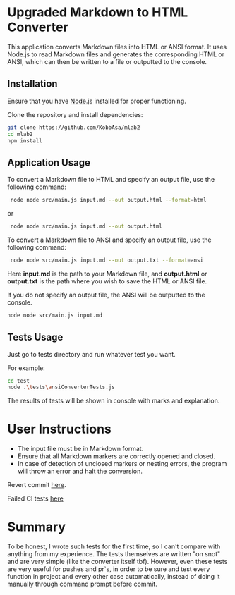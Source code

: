# Upgraded Markdown to HTML Converter

This application converts Markdown files into HTML or ANSI format. It uses Node.js to read Markdown files and generates
the corresponding HTML or ANSI, which can then be written to a file or outputted to the console.

## Installation

Ensure that you have [Node.js](https://nodejs.org/) installed for proper functioning.

Clone the repository and install dependencies:
```bash
git clone https://github.com/KobbAsa/mlab2
cd mlab2
npm install
```

## Application Usage
To convert a Markdown file to HTML and specify an output file, use the following command:

```bash
 node node src/main.js input.md --out output.html --format=html
```

or

```bash
 node node src/main.js input.md --out output.html
```

To convert a Markdown file to ANSI and specify an output file, use the following command:

```bash
 node node src/main.js input.md --out output.txt --format=ansi
```

Here **input.md** is the path to your Markdown file, and **output.html** or **output.txt** is the path where you wish to save the HTML or ANSI file.

If you do not specify an output file, the ANSI will be outputted to the console.

```bash
node node src/main.js input.md
```

## Tests Usage

Just go to tests directory and run whatever test you want.

For example:
```bash
cd test
node .\tests\ansiConverterTests.js    
```

The results of tests will be shown in console with marks and explanation.

# User Instructions
* The input file must be in Markdown format.
* Ensure that all Markdown markers are correctly opened and closed.
* In case of detection of unclosed markers or nesting errors, the program will throw an error and halt the conversion.

Revert commit [here](https://github.com/KobbAsa/mlab2/commit/37b72be212b1b0338ff04cca2f26695eefe3fd0d).

Failed CI tests [here](https://github.com/KobbAsa/mlab2/commit/f1d45f9186a5b958a6756159bec60a289f5edbcb)

# Summary
To be honest, I wrote such tests for the first time, so I can't compare with anything from my experience.
The tests themselves are written "on snot" and are very simple (like the converter itself tbf).
However, even these tests are very useful for pushes and pr`s, in order to be sure and test every function in project and 
every other case automatically, instead of doing it manually through command prompt before commit.